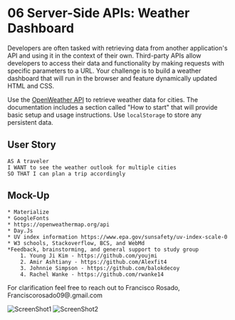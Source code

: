 # 06 Server-Side APIs: Weather Dashboard

Developers are often tasked with retrieving data from another application's API and using it in the context of their own. Third-party APIs allow developers to access their data and functionality by making requests with specific parameters to a URL. Your challenge is to build a weather dashboard that will run in the browser and feature dynamically updated HTML and CSS.

Use the [OpenWeather API](https://openweathermap.org/api) to retrieve weather data for cities. The documentation includes a section called "How to start" that will provide basic setup and usage instructions. Use `localStorage` to store any persistent data.

## User Story

```
AS A traveler
I WANT to see the weather outlook for multiple cities
SO THAT I can plan a trip accordingly
```



## Mock-Up

    * Materialize 
    * GoogleFonts
    * https://openweathermap.org/api
    * Day.Js 
    * UV index information https://www.epa.gov/sunsafety/uv-index-scale-0
    * W3 schools, Stackoverflow, BCS, and WebMd 
    *Feedback, brainstorming, and general support to study group
        1. Young Ji Kim - https://github.com/youjmi
        2. Amir Ashtiany - https://github.com/Alexfit4
        3. Johnnie Simpson - https://github.com/balokdecoy
        4. Rachel Wanke - https://github.com/rwanke14

 For clarification feel free to reach out to Francisco Rosado, Franciscorosado09@.gmail.com
 



![ScreenShot1](https://user-images.githubusercontent.com/71673760/103327400-6217c300-4a22-11eb-8e3b-877b47639c79.png)
![ScreenShot2](https://user-images.githubusercontent.com/71673760/103327557-0568d800-4a23-11eb-8a46-e695eabbaa22.png)


